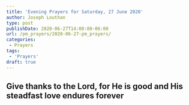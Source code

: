 ```yaml
---
title: 'Evening Prayers for Saturday, 27 June 2020'
author: Joseph Louthan
type: post
publishDate: 2020-06-27T14:00:00-06:00
url: /pm_prayers/2020-06-27-pm_prayers/
categories:
 - Prayers
tags:
 - 'Prayers'
draft: true
---
```

## Give thanks to the Lord, for He is good and His steadfast love endures forever

<pre>

</pre>
